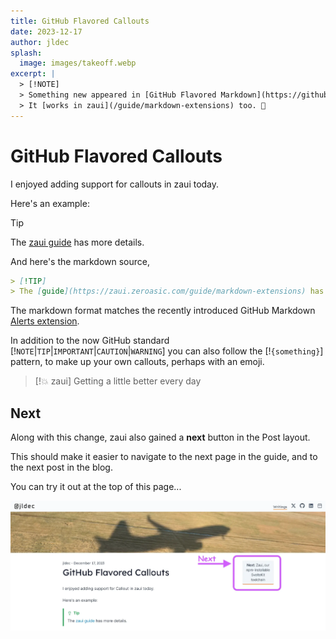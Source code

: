 ```yaml
---
title: GitHub Flavored Callouts
date: 2023-12-17
author: jldec
splash:
  image: images/takeoff.webp
excerpt: |
  > [!NOTE]
  > Something new appeared in [GitHub Flavored Markdown](https://github.blog/changelog/2023-12-14-new-markdown-extension-alerts-provide-distinctive-styling-for-significant-content/)  
  > It [works in zaui](/guide/markdown-extensions) too. 🎉
---
```


# GitHub Flavored Callouts

I enjoyed adding support for callouts in zaui today.

Here's an example:

> [!TIP]
> The [zaui guide](https://zaui.zeroasic.com/guide/markdown-extensions) has more details.

And here's the markdown source,

```md
> [!TIP]
> The [guide](https://zaui.zeroasic.com/guide/markdown-extensions) has more details.
```

The markdown format matches the recently introduced GitHub Markdown [Alerts extension](https://github.blog/changelog/2023-12-14-new-markdown-extension-alerts-provide-distinctive-styling-for-significant-content/).

In addition to the now GitHub standard [!`NOTE`|`TIP`|`IMPORTANT`|`CAUTION`|`WARNING`] you can also follow the [!`{something}`] pattern, to make up your own callouts, perhaps with an emoji.

> [!💥 zaui]
> Getting a little better every day

## Next

Along with this change, zaui also gained a **next** button in the Post layout.

This should make it easier to navigate to the next page in the guide, and to the next post in the blog.

You can try it out at the top of this page...

![Screenshot of blogpost with Next button](images/next-button.webp)